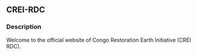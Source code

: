 ## CREI-RDC

### Description
Welcome to the official website of Congo Restoration Earth Initiative (CREI RDC).